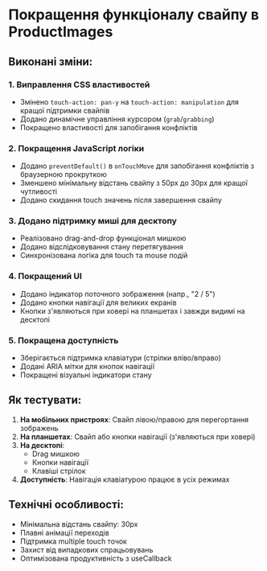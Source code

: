 # Покращення функціоналу свайпу в ProductImages

## Виконані зміни:

### 1. Виправлення CSS властивостей

- Змінено `touch-action: pan-y` на `touch-action: manipulation` для кращої підтримки свайпів
- Додано динамічне управління курсором (`grab`/`grabbing`)
- Покращено властивості для запобігання конфліктів

### 2. Покращення JavaScript логіки

- Додано `preventDefault()` в `onTouchMove` для запобігання конфліктів з браузерною прокруткою
- Зменшено мінімальну відстань свайпу з 50px до 30px для кращої чутливості
- Додано скидання touch значень після завершення свайпу

### 3. Додано підтримку миші для десктопу

- Реалізовано drag-and-drop функціонал мишкою
- Додано відслідковування стану перетягування
- Синхронізована логіка для touch та mouse подій

### 4. Покращений UI

- Додано індикатор поточного зображення (напр., "2 / 5")
- Додано кнопки навігації для великих екранів
- Кнопки з'являються при ховері на планшетах і завжди видимі на десктопі

### 5. Покращена доступність

- Зберігається підтримка клавіатури (стрілки вліво/вправо)
- Додані ARIA мітки для кнопок навігації
- Покращені візуальні індикатори стану

## Як тестувати:

1. **На мобільних пристроях**: Свайп лівою/правою для перегортання зображень
2. **На планшетах**: Свайп або кнопки навігації (з'являються при ховері)
3. **На десктопі**:
   - Drag мишкою
   - Кнопки навігації
   - Клавіші стрілок
4. **Доступність**: Навігація клавіатурою працює в усіх режимах

## Технічні особливості:

- Мінімальна відстань свайпу: 30px
- Плавні анімації переходів
- Підтримка multiple touch точок
- Захист від випадкових спрацьовувань
- Оптимізована продуктивність з useCallback
